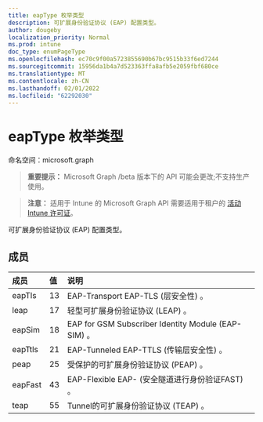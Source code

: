```yaml
---
title: eapType 枚举类型
description: 可扩展身份验证协议 (EAP) 配置类型。
author: dougeby
localization_priority: Normal
ms.prod: intune
doc_type: enumPageType
ms.openlocfilehash: ec70c9f00a5723855690b67bc9515b33f6ed7244
ms.sourcegitcommit: 15956da1b4a7d523363ffa8afb5e2059fbf680ce
ms.translationtype: MT
ms.contentlocale: zh-CN
ms.lasthandoff: 02/01/2022
ms.locfileid: "62292030"
---
```

# <a name="eaptype-enum-type"></a>eapType 枚举类型

命名空间：microsoft.graph

> **重要提示：** Microsoft Graph /beta 版本下的 API 可能会更改;不支持生产使用。

> **注意：** 适用于 Intune 的 Microsoft Graph API 需要适用于租户的 [活动 Intune 许可证](https://go.microsoft.com/fwlink/?linkid=839381)。

可扩展身份验证协议 (EAP) 配置类型。

## <a name="members"></a>成员
|成员|值|说明|
|:---|:---|:---|
|eapTls|13|EAP-Transport EAP-TLS (层安全性) 。|
|leap|17 |轻型可扩展身份验证协议 (LEAP) 。|
|eapSim|18 |EAP for GSM Subscriber Identity Module (EAP-SIM) 。|
|eapTtls| 21|EAP-Tunneled EAP-TTLS (传输层安全性) 。|
|peap|25|受保护的可扩展身份验证协议 (PEAP) 。|
|eapFast|43|EAP-Flexible EAP- (安全隧道进行身份验证FAST) 。|
|teap|55|Tunnel的可扩展身份验证协议 (TEAP) 。|





